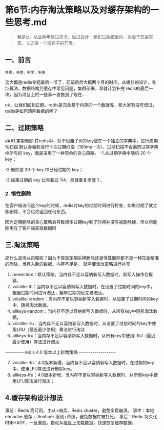# 第6节:内存淘汰策略以及对缓存架构的一些思考.md
>我是jz，从业两年谈过需求，做过设计，组织过系统重构，执着于底层实现，立志做一个造轮子的开发。

## 一、前言
`多思，多想，多学，多做`

这大概是redis专题最后一节了，前前后后大概两个月的时间，从缓存的设计，寻址算法，数据结构到缓存中常见问题，集群部署，早就计划补完
redis的最后一块，因为项目上的一些事一直拖到了现在....

ok，让我们回到正题。redis是完全基于内存的一个数据库，那大家有没有想过，redis是如何清除数据的呢？

## 二、过期策略

###1.定期删除:在redis中，对于设置了ttl的key放在一个独立的字典中，进行周期性扫描
默认会每秒进行十次过期扫描（100ms一次），过期扫描不会遍历过期字典中所有的 key，而是采用了一种简单的贪心策略。
-1.从过期字典中随机 20 个 key；

-2.删除这 20 个 key 中已经过期的 key；

-3.如果过期的 key 比率超过 1/4，那就重复步骤 1；

### 2. 惰性删除

在客户端访问这个key的时候，redis对key的过期时间进行检查，如果过期了就立即删除，不会给你返回任何东西。

因为定期删除的贪心策略会导致很多过期key到了时间并没有被删除掉，所以将删除用在了客户端获取数据时


## 三.淘汰策略

那什么是淘汰策略呢？因为不管是定期采样删除还是惰性删除都不是一种完全精准的删除，当存入新的数据，内存不足是，
就需要淘汰策略进行补充

1. noeviction：默认策略，当内存不足以容纳新写入数据时，新写入操作会报错。
2. volatile-ttl：当内存不足以容纳新写入数据时，在设置了过期时间的key中，根据过期时间进行淘汰，越早过期的优先被淘汰。
3. volatile-random：当内存不足以容纳新写入数据时，从设置了过期时间的key中，随机淘汰数据。
4. allkeys-random：当内存不足以容纳新写入数据时，从所有key中随机淘汰数据。
5. volatile-lru：当内存不足以容纳新写入数据时，从设置了过期时间的key中使用LRU（最近最少使用）算法进行淘汰
6. allkeys-lru：当内存不足以容纳新写入数据时，从所有key中使用LRU（最近最少使用）算法进行淘汰

----------redis 4.0 版本以上新增策略 -------------------

7. volatile-lfu：4.0版本新增，当内存不足以容纳新写入数据时，在过期的key中，使用LFU算法进行删除key。
8. allkeys-lfu：4.0版本新增，当内存不足以容纳新写入数据时，从所有key中使用LFU算法进行淘汰；

## 4.缓存架构设计想法

事前：Redis 高可用，主从+哨兵，Redis cluster，避免全盘崩溃。
事中：本地 ehcache 缓存 + Sentiner 限流+降级，避免数据库被打死。
事后：Redis 持久化 RDB+AOF，一旦重启，自动从磁盘上加载数据，快速恢复缓存数据。
